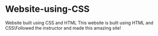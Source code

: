 # Website-using-CSS
Website built using CSS and HTML 
This website is built using HTML and CSS\Followed the instructor and made this amazing site!
